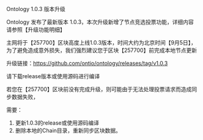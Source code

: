 Ontology 1.0.3 版本升级

Ontology 发布了最新版本 1.0.3，本次升级新增了节点竞选投票功能，详细内容请参照【升级功能明细】

主网将于【257700】区块高度上线1.0.3版本，时间大约为北京时间【9月5日】，为了避免造成意外损失，我们强烈建议您于区块【257700】前完成本地节点更新

升级链接：https://github.com/ontio/ontology/releases/tag/v1.0.3

请下载release版本或使用源码进行编译





若您在【257700】区块前没有完成升级，则可能由于无法处理投票请求而造成同步数据失败，

需要：

1. 更新1.0.3的release或使用源码编译
2. 删除本地的Chain目录，重新同步区块数据。
